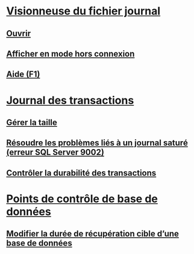# [Visionneuse du fichier journal](log-file-viewer.md)  
## [Ouvrir](open-log-file-viewer.md)  
## [Afficher en mode hors connexion](view-offline-log-files.md)  
## [Aide (F1)](log-file-viewer-f1-help.md)  
# [Journal des transactions](the-transaction-log-sql-server.md)  
## [Gérer la taille](manage-the-size-of-the-transaction-log-file.md)  
## [Résoudre les problèmes liés à un journal saturé (erreur SQL Server 9002)](troubleshoot-a-full-transaction-log-sql-server-error-9002.md)  
## [Contrôler la durabilité des transactions](control-transaction-durability.md)  
# [Points de contrôle de base de données](database-checkpoints-sql-server.md)  
## [Modifier la durée de récupération cible d’une base de données](change-the-target-recovery-time-of-a-database-sql-server.md)  
